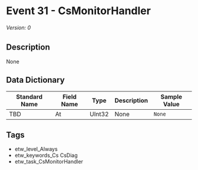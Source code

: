 # Event 31 - CsMonitorHandler
###### Version: 0

## Description
None

## Data Dictionary
|Standard Name|Field Name|Type|Description|Sample Value|
|---|---|---|---|---|
|TBD|At|UInt32|None|`None`|

## Tags
* etw_level_Always
* etw_keywords_Cs CsDiag
* etw_task_CsMonitorHandler